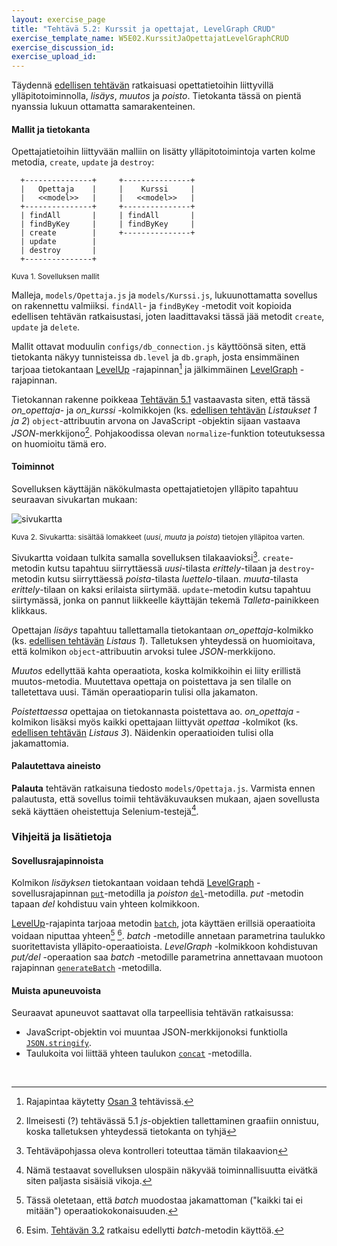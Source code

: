 ```yaml
---
layout: exercise_page
title: "Tehtävä 5.2: Kurssit ja opettajat, LevelGraph CRUD"
exercise_template_name: W5E02.KurssitJaOpettajatLevelGraphCRUD
exercise_discussion_id: 
exercise_upload_id: 
---
```


Täydennä [edellisen tehtävän](../tehtava51) ratkaisuasi opettatietoihin liittyvillä ylläpitotoiminnolla, *lisäys*, *muutos* ja *poisto*. Tietokanta tässä on pientä nyanssia lukuun ottamatta samarakenteinen.


#### Mallit ja tietokanta

Opettajatietoihin liittyvään malliin on lisätty ylläpitotoimintoja varten kolme metodia, `create`, `update` ja `destroy`:

~~~
  +---------------+     +---------------+
  |   Opettaja    |     |    Kurssi     |
  |   <<model>>   |     |   <<model>>   |
  +---------------+     +---------------+
  | findAll       |     | findAll       |
  | findByKey     |     | findByKey     |
  | create        |     +---------------+
  | update        |
  | destroy       |
  +---------------+
~~~
<small>Kuva 1. Sovelluksen mallit</small>


Malleja, `models/Opettaja.js` ja `models/Kurssi.js`, lukuunottamatta sovellus on rakennettu valmiiksi. `findAll`- ja `findByKey` -metodit voit kopioida edellisen tehtävän ratkaisustasi, joten laadittavaksi tässä jää metodit `create`, `update` ja `delete`.

Mallit ottavat moduulin `configs/db_connection.js` käyttöönsä siten, että tietokanta näkyy tunnisteissa `db.level` ja `db.graph`, josta ensimmäinen tarjoaa tietokantaan [LevelUp][LevelUp] -rajapinnan[^1] ja jälkimmäinen [LevelGraph][LevelGraph] -rajapinnan. 


[LevelUp]: https://github.com/Level/levelup/blob/master/README.md
[LevelGraph]: https://github.com/mcollina/levelgraph/blob/master/README.md

[^1]: Rajapintaa käytetty [Osan 3](../../osa3) tehtävissä.

Tietokannan rakenne poikkeaa [Tehtävän 5.1](../tehtava51) vastaavasta siten, että tässä *on_opettaja*- ja *on_kurssi* -kolmikkojen (ks. [edellisen tehtävän](../tehtava51) *Listaukset 1 ja 2*) `object`-attribuutin arvona on JavaScript -objektin sijaan vastaava *JSON*-merkkijono[^2]. Pohjakoodissa olevan `normalize`-funktion toteutuksessa on huomioitu tämä ero.

[^2]: Ilmeisesti (?) tehtävässä 5.1 *js*-objektien tallettaminen graafiin onnistuu, koska talletuksen yhteydessä tietokanta on tyhjä 

#### Toiminnot

Sovelluksen käyttäjän näkökulmasta opettajatietojen ylläpito tapahtuu seuraavan sivukartan mukaan:

![sivukartta](../../osa2/img/w2e03.png)

<small>Kuva 2. Sivukartta: sisältää lomakkeet (*uusi*, *muuta* ja *poista*) tietojen ylläpitoa varten.</small>

Sivukartta voidaan tulkita samalla sovelluksen tilakaavioksi[^3]. `create`-metodin kutsu tapahtuu siirryttäessä *uusi*-tilasta *erittely*-tilaan ja `destroy`-metodin kutsu siirryttäessä *poista*-tilasta *luettelo*-tilaan. *muuta*-tilasta *erittely*-tilaan on kaksi erilaista siirtymää. `update`-metodin kutsu tapahtuu siirtymässä, jonka on pannut liikkeelle käyttäjän tekemä *Talleta*-painikkeen klikkaus.

[^3]: Tehtäväpohjassa oleva kontrolleri toteuttaa tämän tilakaavion


Opettajan *lisäys* tapahtuu tallettamalla tietokantaan *on_opettaja*-kolmikko (ks. [edellisen tehtävän](../tehtava51) *Listaus 1*). Talletuksen yhteydessä on huomioitava, että kolmikon `object`-attribuutin arvoksi tulee *JSON*-merkkijono.

*Muutos* edellyttää kahta operaatiota, koska kolmikkoihin ei liity erillistä muutos-metodia. Muutettava opettaja on poistettava ja sen tilalle on talletettava uusi. Tämän operaatioparin tulisi olla jakamaton. 


*Poistettaessa* opettajaa on tietokannasta poistettava ao. *on_opettaja* -kolmikon lisäksi myös kaikki opettajaan liittyvät *opettaa* -kolmikot (ks. [edellisen tehtävän](../tehtava51) *Listaus 3*). Näidenkin operaatioiden tulisi olla jakamattomia.


#### Palautettava aineisto

**Palauta** tehtävän ratkaisuna tiedosto `models/Opettaja.js`. Varmista ennen palautusta, että sovellus toimii tehtäväkuvauksen mukaan, ajaen sovellusta sekä käyttäen oheistettuja Selenium-testejä[^4]. 

[^4]: Nämä testaavat sovelluksen ulospäin näkyvää toiminnallisuutta eivätkä siten paljasta sisäisiä vikoja.

### Vihjeitä ja lisätietoja


#### Sovellusrajapinnoista

Kolmikon *lisäyksen* tietokantaan voidaan tehdä [LevelGraph][LevelGraph] -sovellusrajapinnan [`put`][put]-metodilla ja *poiston* [`del`][del]-metodilla. *put* -metodin tapaan *del* kohdistuu vain yhteen kolmikkoon.

[LevelUp][LevelUp]-rajapinta tarjoaa metodin [`batch`][batch], jota käyttäen erillsiä operaatioita voidaan niputtaa yhteen[^5] [^6]. *batch* -metodille annetaan parametrina taulukko suoritettavista ylläpito-operaatioista. *LevelGraph* -kolmikkoon kohdistuvan *put/del* -operaation saa *batch* -metodille parametrina annettavaan muotoon rajapinnan [`generateBatch`][generateBatch] -metodilla.


[put]: https://github.com/mcollina/levelgraph#get-and-put
[del]: https://github.com/mcollina/levelgraph#deleting
[batch]: https://github.com/Level/levelup/blob/master/README.md#batch
[generateBatch]: https://github.com/mcollina/levelgraph#generate-batch-operations

[^5]: Tässä oletetaan, että *batch* muodostaa jakamattoman ("kaikki tai ei mitään") operaatiokokonaisuuden.

[^6]: Esim. [Tehtävän 3.2](../../osa3/tehtava32) ratkaisu edellytti *batch*-metodin käyttöä. 


#### Muista apuneuvoista

Seuraavat apuneuvot saattavat olla tarpeellisia tehtävän ratkaisussa:

* JavaScript-objektin voi muuntaa JSON-merkkijonoksi funktiolla [`JSON.stringify`][JSON.stringify]. 
* Taulukoita voi liittää yhteen taulukon [`concat`][concat] -metodilla.


[JSON.stringify]: https://developer.mozilla.org/en-US/docs/Web/JavaScript/Reference/Global_Objects/JSON/stringify
[concat]: https://developer.mozilla.org/en-US/docs/Web/JavaScript/Reference/Global_Objects/Array/concat


<br/>
